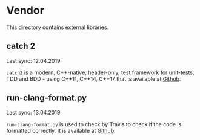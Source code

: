# Vendor

This directory contains external libraries.

## catch 2

Last sync: 12.04.2019

`catch2` is a modern, C++-native, header-only, test framework for unit-tests, TDD and BDD - using C++11, C++14, C++17 that is available at [Github](https://github.com/catchorg/Catch2).

## run-clang-format.py

Last sync: 13.04.2019

`run-clang-format.py` is used to check by Travis to check if the code is formatted correctly. It is available at [Github](https://github.com/Sarcasm/run-clang-format).